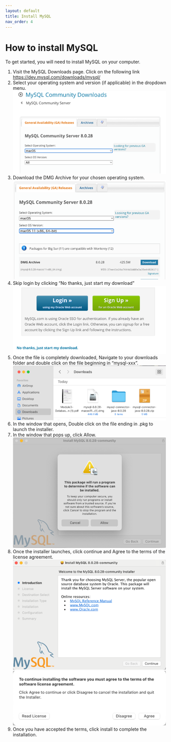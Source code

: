 ```yaml
---
layout: default
title: Install MySQL
nav_order: 4
---
```



# How to install MySQL
To get started, you will need to install MySQL on your computer.



1. Visit the MySQL Downloads page. Click on the following link https://dev.mysql.com/downloads/mysql/
2. Select your operating system and version (if applicable) in the dropdown menu.
	![Choose OS](https://github.com/vasshorin/VPD-Comm/blob/Gh-pages/assets/images/Picture1.png?raw=true)
3. Download the DMG Archive for your chosen operating system.
	![DMG Archive](https://github.com/vasshorin/VPD-Comm/blob/Gh-pages/assets/images/Picture2.png?raw=true)
4. Skip login by clicking “No thanks, just start my download”
    ![Skip signing](https://github.com/vasshorin/VPD-Comm/blob/Gh-pages/assets/images/Picture3.png?raw=true)
5. Once the file is completely downloaded, Navigate to your downloads folder and double click on the file beginning in “mysql-xxx”.
    ![Open Downloads](https://github.com/vasshorin/VPD-Comm/blob/Gh-pages/assets/images/Picture4.png?raw=true)
6. In the window that opens, Double click on the file ending in .pkg to launch the installer.
7. In the window that pops up, click Allow.
    ![Allow](https://github.com/vasshorin/VPD-Comm/blob/Gh-pages/assets/images/Picture5.png?raw=true)
8. Once the installer launches, click continue and Agree to the terms of the license agreement.
	![Continue](https://github.com/vasshorin/VPD-Comm/blob/Gh-pages/assets/images/Picture6.png?raw=true)
	![Agree](https://github.com/vasshorin/VPD-Comm/blob/Gh-pages/assets/images/Picture7.png?raw=true)
9. Once you have accepted the terms, click install to complete the installation.
